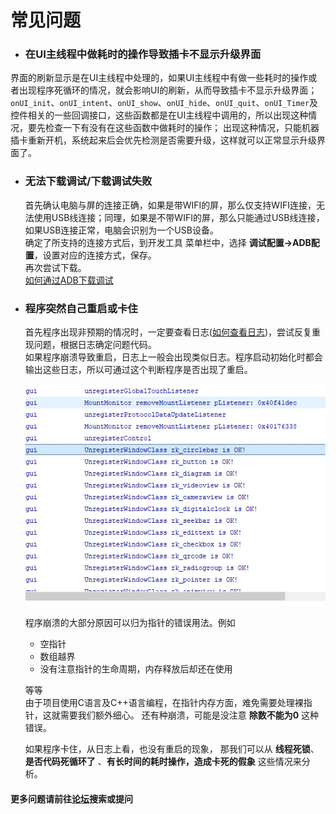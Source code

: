 
# 常见问题
* ### 在UI主线程中做耗时的操作导致插卡不显示升级界面
界面的刷新显示是在UI主线程中处理的，如果UI主线程中有做一些耗时的操作或者出现程序死循环的情况，就会影响UI的刷新，从而导致插卡不显示升级界面；
`onUI_init`、`onUI_intent`、`onUI_show`、`onUI_hide`、`onUI_quit`、`onUI_Timer`及控件相关的一些回调接口，这些函数都是在UI主线程中调用的，所以出现这种情况，要先检查一下有没有在这些函数中做耗时的操作；
出现这种情况，只能机器插卡重新开机，系统起来后会优先检测是否需要升级，这样就可以正常显示升级界面了。

* ### 无法下载调试/下载调试失败
  首先确认电脑与屏的连接正确，如果是带WIFI的屏，那么仅支持WIFI连接，无法使用USB线连接；同理，如果是不带WIFI的屏，那么只能通过USB线连接，如果USB连接正常，电脑会识别为一个USB设备。  
  确定了所支持的连接方式后，到开发工具 菜单栏中，选择  **调试配置->ADB配置**，设置对应的连接方式，保存。  
  再次尝试下载。   
  [如何通过ADB下载调试](adb_debug.md)
  

* ### 程序突然自己重启或卡住  
  首先程序出现非预期的情况时，一定要查看日志([如何查看日志](logcat.md))，尝试反复重现问题，根据日志确定问题代码。  
  如果程序崩溃导致重启，日志上一般会出现类似日志。程序启动初始化时都会输出这些日志，所以可通过这个判断程序是否出现了重启。 
  
  ![](assets/start_log.png)  
  
  程序崩溃的大部分原因可以归为指针的错误用法。例如  
  * 空指针 
  * 数组越界
  * 没有注意指针的生命周期，内存释放后却还在使用  
  
  等等  
  由于项目使用C语言及C++语言编程，在指针内存方面，难免需要处理裸指针，这就需要我们额外细心。
  还有种崩溃，可能是没注意 **除数不能为0** 这种错误。
  
  如果程序卡住，从日志上看，也没有重启的现象， 那我们可以从 **线程死锁**、**是否代码死循环了** 、**有长时间的耗时操作，造成卡死的假象** 这些情况来分析。

#### 更多问题请前往[论坛](http://bbs.zkswe.com/forum.php)搜索或提问
